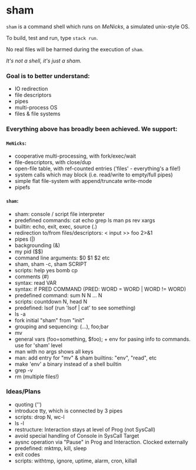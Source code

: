 # sham

`sham` is a command shell which runs on _MeNicks_, a simulated unix-style OS.

To build, test and run, type `stack run`.

No real files will be harmed during the execution of `sham`.

_It's not a shell, it's just a sham._

### Goal is to better understand:

- IO redirection
- file descriptors
- pipes
- multi-process OS
- files & file systems


### Everything above has broadly been achieved. We support:

#### `MeNicks`:
- cooperative multi-processing, with fork/exec/wait
- file-descriptors, with close/dup
- open-file table, with ref-counted entries ('files' - everything's a file!)
- system calls which may block (i.e. read/write to empty/full pipes)
- simple flat file-system with append/truncate write-mode
- pipefs

#### `sham`:
- sham: console / script file interpreter
- predefined commands: cat echo grep ls man ps rev xargs
- builtin: echo, exit, exec, source (.)
- redirection to/from files/descriptors: < input >> foo 2>&1
- pipes (|)
- backgrounding (&)
- my pid ($$)
- command line arguments: $0 $1 $2 etc
- sham, sham -c, sham SCRIPT
- scripts: help yes bomb cp
- comments (#)
- syntax: read VAR
- syntax: if PRED COMMAND   (PRED: WORD = WORD | WORD != WORD)
- predefined command: sum N N ... N
- scripts: countdown N, head N
- predefined: lsof (run 'lsof | cat' to see something)
- ls -a
- fork initial "sham" from "init"
- grouping and sequencing: (...), foo;bar
- mv
- general vars (foo=something, $foo); + env for pasing info to commands. use for 'sham' level
- man with no args shows all keys
- man: add entry for "mv" & sham builtins: "env", "read", etc
- make 'env' a binary instead of a shell builtin
- grep -v
- rm (multiple files!)

### Ideas/Plans
- quoting ('')
- introduce tty, which is connected by 3 pipes
- scripts: drop N, wc-l
- ls -l
- restructure: Interaction stays at level of Prog (not SysCall)
- avoid special handling of Console in SysCall Target
- aysnc operation via "Pause" in Prog and Interaction. Clocked externally
- predefined: mktmp, kill, sleep
- exit codes
- scripts: withtmp, ignore, uptime, alarm, cron, killall
